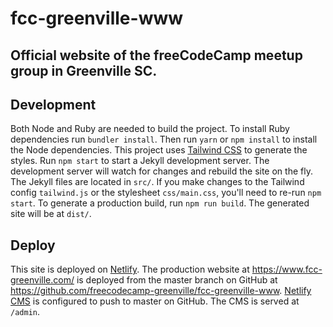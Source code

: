 # fcc-greenville-www

## Official website of the freeCodeCamp meetup group in Greenville SC.

## Development

Both Node and Ruby are needed to build the project. To install Ruby dependencies
run `bundler install`. Then run `yarn` or `npm install` to install the Node
dependencies. This project uses [Tailwind CSS](https://tailwindcss.com/) to
generate the styles. Run `npm start` to start a Jekyll development server. The
development server will watch for changes and rebuild the site on the fly. The
Jekyll files are located in `src/`. If you make changes to the Tailwind config
`tailwind.js` or the stylesheet `css/main.css`, you'll need to re-run
`npm start`. To generate a production build, run `npm run build`. The generated
site will be at `dist/`.

## Deploy

This site is deployed on [Netlify](https://www.netlify.com/). The production
website at <https://www.fcc-greenville.com/> is deployed from the master branch
on GitHub at <https://github.com/freecodecamp-greenville/fcc-greenville-www>.
[Netlify CMS](https://www.netlifycms.org/) is configured to push to master on
GitHub. The CMS is served at `/admin`.
